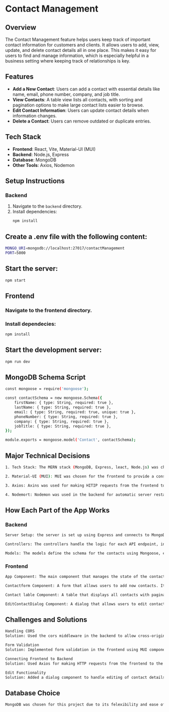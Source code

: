# Contact Management

## Overview

The Contact Management feature helps users keep track of important contact information for customers and clients. It allows users to add, view, update, and delete contact details all in one place. This makes it easy for users to find and manage information, which is especially helpful in a business setting where keeping track of relationships is key.

## Features

- **Add a New Contact**: Users can add a contact with essential details like name, email, phone number, company, and job title.
- **View Contacts**: A table view lists all contacts, with sorting and pagination options to make large contact lists easier to browse.
- **Edit Contact Information**: Users can update contact details when information changes.
- **Delete a Contact**: Users can remove outdated or duplicate entries.

## Tech Stack

- **Frontend**: React, Vite, Material-UI (MUI)
- **Backend**: Node.js, Express
- **Database**: MongoDB
- **Other Tools**: Axios, Nodemon

## Setup Instructions

### Backend

1. Navigate to the `backend` directory.
2. Install dependencies:
   ```bash
   npm install
   ```

## Create a .env file with the following content:

```bash
MONGO_URI=mongodb://localhost:27017/contactManagement
PORT=5000
```

## Start the server:

```bash
npm start
```

## Frontend

### Navigate to the frontend directory.

### Install dependecies:

```bash
npm install
```

## Start the development server:

```bash
npm run dev
```

## MongoDB Schema Script

```bash
const mongoose = require('mongoose');

const contactSchema = new mongoose.Schema({
    firstName: { type: String, required: true },
    lastName: { type: String, required: true },
    email: { type: String, required: true, unique: true },
    phoneNumber: { type: String, required: true },
    company: { type: String, required: true },
    jobTitle: { type: String, required: true },
});

module.exports = mongoose.model('Contact', contactSchema);
```

## Major Technical Decisions

```bash
1. Tech Stack: The MERN stack (MongoDB, Express, leact, Node.js) was chosen for its popularity and efficiency in building full-stack applications. Vite was used for its fast build times and modern development fratures.

2. Material-UI (MUI): MUI was chosen for the frontend to provide a consistent and modern Ut with pre-built components.

3. Axios: Axins was used for making HITIP requests from the frontend to the backond due to its simplicity and ease of use.

4. Nodemort: Nodemon was used in the backend for automatic server restarts during development, improving the developnrent workflow.
```

## How Each Part of the App Works

### Backend

```bash
Server Setup: the server is set up using Express and connects to MongoDB using Mongoose the server listens on a specified port and handles API requests.

Controllers: The controllers handle the logic for each API endpoint, including creating, retrieving, updating, and deleting contacts.

Models: The models define the schema for the contacts using Mongoose, ensuring data consistency and validation.
```

### Frontend

```bash
App Component: The main component that manages the state of the contacts and rendes the Contacthome and Lontactlabic components.

Contactform Component: A form that allows users to add now contacts. It captures user input and sends a 1051 request to the backend to create a new contact.

Contact lable Component: A table that displays all contacts with pagination and sorting. It also includes buttons for editing and deleting contacts.

EditContactDialog Component: A dialog that allows users to edit contact details. It captures user input and sends a PUT request to the backend to update the contact.
```

## Challenges and Solutions

```bash
Handling CORS
Solution: Used the cors middleware in the backend to allow cross-origin requests.

Form Validation
Solution: Implemented form validation in the frontend using MUI components and handled errors in the backend using Mongoose validation.

Connecting Frontend to Backend
Solution: Used Axios for making HTTP requests from the frontend to the backend API endpoints.

Edit Functionality
Solution: Added a dialog component to handle editing of contact details and updated the state management in the parent component.
```

## Database Choice

```bash
MongoDB was chosen for this project due to its felexibility and ease of use with JSON-like documents, which aligns well with the structure of contact information.
```
